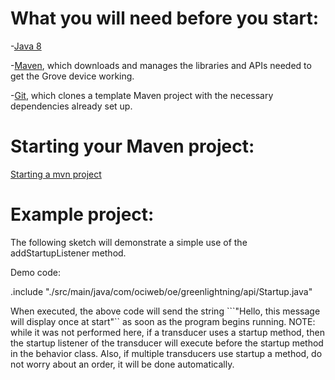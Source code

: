 # What you will need before you start:
-[Java 8](https://docs.oracle.com/javase/8/docs/technotes/guides/install/install_overview.html) 

-[Maven](https://maven.apache.org/install.html), which downloads and manages the libraries and APIs needed to get the Grove device working.

-[Git](https://git-scm.com/), which clones a template Maven project with the necessary dependencies already set up.

# Starting your Maven project: 
[Starting a mvn project](https://github.com/oci-pronghorn/FogLighter/blob/master/README.md)

# Example project:
 
The following sketch will demonstrate a simple use of the addStartupListener method.
 
Demo code: 

.include "./src/main/java/com/ociweb/oe/greenlightning/api/Startup.java"

When executed, the above code will send the string ```"Hello, this message will display once at start"`` as soon as the program begins running. NOTE: while it was not performed here, 
if a transducer uses a startup method, then the startup listener of the transducer will execute before the startup method in the behavior class. Also, if multiple transducers use startup a method, do not worry about an order, it will be done automatically.
